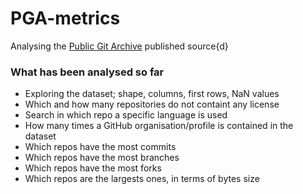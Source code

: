 # PGA-metrics

Analysing the [Public Git Archive](https://pga.sourced.tech/) published source{d}

### What has been analysed so far
- Exploring the dataset; shape, columns, first rows, NaN values
- Which and how many repositories do not containt any license
- Search in which repo a specific language is used
- How many times a GitHub organisation/profile is contained in the dataset 
- Which repos have the most commits
- Which repos have the most branches
- Which repos have the most forks
- Which repos are the largests ones, in terms of bytes size
